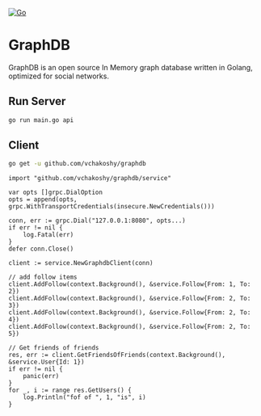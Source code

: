 [![Go](https://github.com/vchakoshy/graphdb/actions/workflows/go.yml/badge.svg?branch=main)](https://github.com/vchakoshy/graphdb/actions/workflows/go.yml)

# GraphDB 
GraphDB is an open source In Memory graph database written in Golang, optimized for social networks.

## Run Server 
```bash
go run main.go api
```

## Client 

```bash 
go get -u github.com/vchakoshy/graphdb
```

```golang
import "github.com/vchakoshy/graphdb/service"
```

```golang
var opts []grpc.DialOption
opts = append(opts, grpc.WithTransportCredentials(insecure.NewCredentials()))

conn, err := grpc.Dial("127.0.0.1:8080", opts...)
if err != nil {
    log.Fatal(err)
}
defer conn.Close()

client := service.NewGraphdbClient(conn)

// add follow items
client.AddFollow(context.Background(), &service.Follow{From: 1, To: 2})
client.AddFollow(context.Background(), &service.Follow{From: 2, To: 3})
client.AddFollow(context.Background(), &service.Follow{From: 2, To: 4})
client.AddFollow(context.Background(), &service.Follow{From: 2, To: 5})

// Get friends of friends 
res, err := client.GetFriendsOfFriends(context.Background(), &service.User{Id: 1})
if err != nil {
    panic(err)
}
for _, i := range res.GetUsers() {
    log.Println("fof of ", 1, "is", i)
}
```

